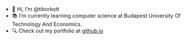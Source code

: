 - 👋 Hi, I’m @tiborkott
- 📚 I’m currently learning computer science at Budapest University Of Technology And Economics.
- 🔍 Check out my portfolio at [github.io](https://tiborkott.github.io/portfolio/)

<!---
tiborkott/tiborkott is a ✨ special ✨ repository because its `README.md` (this file) appears on your GitHub profile.
You can click the Preview link to take a look at your changes.
--->
